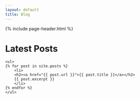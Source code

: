 ```yaml
---
layout: default
title: Blog
---
```


{% include page-header.html %}

<div class="blog-page">
    <h1>Latest Posts</h1>

    <ul>
    {% for post in site.posts %}
        <li>
        <h2><a href="{{ post.url }}">{{ post.title }}</a></h2>
        {{ post.excerpt }}
        </li>
    {% endfor %}
    </ul>
</div>